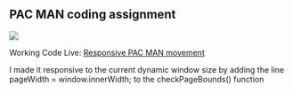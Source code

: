## PAC MAN coding assignment
![](https://media.giphy.com/media/A8NkSPltT13H2/giphy.gif)

Working Code Live: [Responsive PAC MAN movement](https://ajdxpro.github.io/pac-man/)

I made it responsive to the current dynamic window size by adding the line  pageWidth = window.innerWidth;
to the checkPageBounds() function
